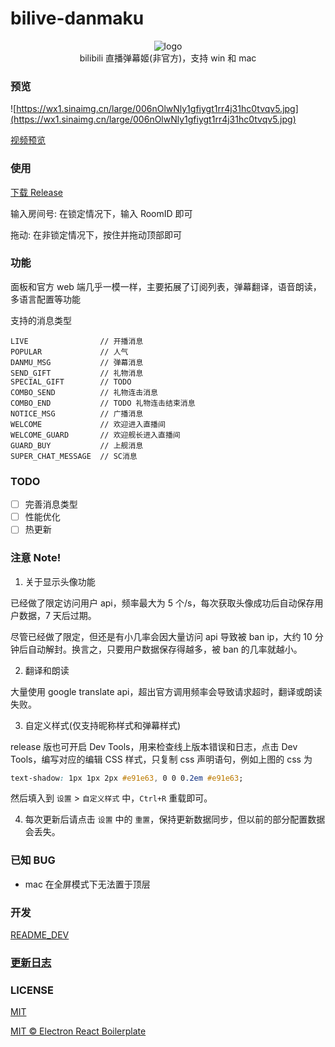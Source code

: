 # bilive-danmaku

<div align="center">

![logo](https://beats0.github.io/bilive-danmaku/resources/icons/96x96.png)
<br>
bilibili 直播弹幕姬(非官方)，支持 win 和 mac
<br>

</div>

### 预览

![https://wx1.sinaimg.cn/large/006nOlwNly1gfiygt1rr4j31hc0tvqv5.jpg](https://wx1.sinaimg.cn/large/006nOlwNly1gfiygt1rr4j31hc0tvqv5.jpg)

[视频预览](https://www.bilibili.com/video/av328551804)

### 使用

[下载 Release](https://github.com/Beats0/bilive-danmaku/releases)

输入房间号: 在锁定情况下，输入 RoomID 即可

拖动: 在非锁定情况下，按住并拖动顶部即可

### 功能

面板和官方 web 端几乎一模一样，主要拓展了订阅列表，弹幕翻译，语音朗读，多语言配置等功能

支持的消息类型

```
LIVE                // 开播消息
POPULAR             // 人气
DANMU_MSG           // 弹幕消息
SEND_GIFT           // 礼物消息
SPECIAL_GIFT        // TODO
COMBO_SEND          // 礼物连击消息
COMBO_END           // TODO 礼物连击结束消息
NOTICE_MSG          // 广播消息
WELCOME             // 欢迎进入直播间
WELCOME_GUARD       // 欢迎舰长进入直播间
GUARD_BUY           // 上舰消息
SUPER_CHAT_MESSAGE  // SC消息
```

### TODO

- [ ] 完善消息类型
- [ ] 性能优化
- [ ] 热更新

### 注意 Note!

1. 关于显示头像功能

已经做了限定访问用户 api，频率最大为 5 个/s，每次获取头像成功后自动保存用户数据，7 天后过期。

尽管已经做了限定，但还是有小几率会因大量访问 api 导致被 ban ip，大约 10 分钟后自动解封。换言之，只要用户数据保存得越多，被 ban 的几率就越小。

2. 翻译和朗读

大量使用 google translate api，超出官方调用频率会导致请求超时，翻译或朗读失败。

3. 自定义样式(仅支持昵称样式和弹幕样式)

release 版也可开启 Dev Tools，用来检查线上版本错误和日志，点击 Dev Tools，编写对应的编辑 CSS 样式，只复制 css 声明语句，例如上图的 css 为

```css
text-shadow: 1px 1px 2px #e91e63, 0 0 0.2em #e91e63;
```

然后填入到 `设置` > `自定义样式` 中，`Ctrl+R` 重载即可。

4. 每次更新后请点击 `设置` 中的 `重置`，保持更新数据同步，但以前的部分配置数据会丢失。

### 已知 BUG

- mac 在全屏模式下无法置于顶层

### 开发

[README_DEV](https://github.com/Beats0/bilive-danmaku/blob/master/README_DEV.md)

### [更新日志](https://github.com/Beats0/bilive-danmaku/blob/master/CHANGELOG.md)

### LICENSE

[MIT](https://github.com/Beats0/bilive-danmaku/blob/master/LICENSE)

[MIT © Electron React Boilerplate](https://github.com/electron-react-boilerplate/electron-react-boilerplate)

